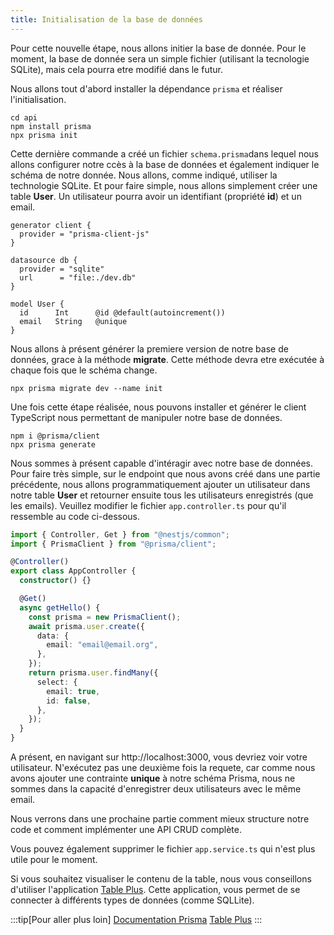 ```yaml
---
title: Initialisation de la base de données
---
```


Pour cette nouvelle étape, nous allons initier la base de donnée. Pour le moment, la base de donnée sera un simple fichier (utilisant la tecnologie SQLite), mais cela pourra etre modifié dans le futur.

Nous allons tout d'abord installer la dépendance `prisma` et réaliser l'initialisation.

```shell
cd api
npm install prisma
npx prisma init
```

Cette dernière commande a créé un fichier `schema.prisma`dans lequel nous allons configurer notre ccès à la base de données et également indiquer le schéma de notre donnée. Nous allons, comme indiqué, utiliser la technologie SQLite. Et pour faire simple, nous allons simplement créer une table **User**. Un utilisateur pourra avoir un identifiant (propriété **id**) et un email.

```
generator client {
  provider = "prisma-client-js"
}

datasource db {
  provider = "sqlite"
  url      = "file:./dev.db"
}

model User {
  id      Int      @id @default(autoincrement())
  email   String   @unique
}
```

Nous allons à présent générer la premiere version de notre base de données, grace à la méthode **migrate**. Cette méthode devra etre exécutée à chaque fois que le schéma change.

```shell
npx prisma migrate dev --name init
```

Une fois cette étape réalisée, nous pouvons installer et générer le client TypeScript nous permettant de manipuler notre base de données.

```shell
npm i @prisma/client
npx prisma generate
```

Nous sommes à présent capable d'intéragir avec notre base de données. Pour faire très simple, sur le endpoint que nous avons créé dans une partie précédente, nous allons programmatiquement ajouter un utilisateur dans notre table **User** et retourner ensuite tous les utilisateurs enregistrés (que les emails). Veuillez modifier le fichier `app.controller.ts` pour qu'il ressemble au code ci-dessous.

```typescript
import { Controller, Get } from "@nestjs/common";
import { PrismaClient } from "@prisma/client";

@Controller()
export class AppController {
  constructor() {}

  @Get()
  async getHello() {
    const prisma = new PrismaClient();
    await prisma.user.create({
      data: {
        email: "email@email.org",
      },
    });
    return prisma.user.findMany({
      select: {
        email: true,
        id: false,
      },
    });
  }
}
```

A présent, en navigant sur http://localhost:3000, vous devriez voir votre utilisateur. N'exécutez pas une deuxième fois la requete, car comme nous avons ajouter une contrainte **unique** à notre schéma Prisma, nous ne sommes dans la capacité d'enregistrer deux utilisateurs avec le même email.

Nous verrons dans une prochaine partie comment mieux structure notre code et comment implémenter une API CRUD complète.

Vous pouvez également supprimer le fichier `app.service.ts` qui n'est plus utile pour le moment.

Si vous souhaitez visualiser le contenu de la table, nous vous conseillons d'utiliser l'application [Table Plus](https://tableplus.com/). Cette application, vous permet de se connecter à différents types de données (comme SQLLite).

:::tip[Pour aller plus loin]
[Documentation Prisma](https://www.prisma.io/docs/)
[Table Plus](https://tableplus.com/)
:::
